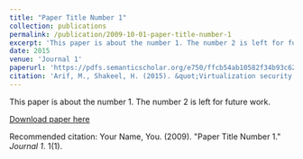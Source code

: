 ```yaml
---
title: "Paper Title Number 1"
collection: publications
permalink: /publication/2009-10-01-paper-title-number-1
excerpt: 'This paper is about the number 1. The number 2 is left for future work.'
date: 2015
venue: 'Journal 1'
paperurl: 'https://pdfs.semanticscholar.org/e750/ffcb54ab10582f34b93c62b1147c238ea6c2.pdf'
citation: 'Arif, M., Shakeel, H. (2015). &quot;Virtualization security: analysis and open challenges.&quot; <i>International Journal of Hybrid Information Technology</i>. 8(2).'
---
```

This paper is about the number 1. The number 2 is left for future work.

[Download paper here](http://academicpages.github.io/files/paper1.pdf)

Recommended citation: Your Name, You. (2009). "Paper Title Number 1." <i>Journal 1</i>. 1(1).
